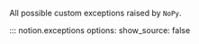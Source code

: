 All possible custom exceptions raised by `NoPy`.

::: notion.exceptions
    options:
        show_source: false
